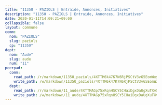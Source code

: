 ```yaml
---
title: "11350 - PAZIOLS | Entraide, Annonces, Initiatives"
description: "11350 - PAZIOLS | Entraide, Annonces, Initiatives"
date: 2020-01-11T14:09:21+09:00
collapsible: false
layout: commune
comm:
  nom: "PAZIOLS"
  slug: paziols
  cp: "11350"
dept:
  nom: "Aude"
  slug: aude
  num: "11"
peerpad:
  comm:
    read_path: /r/markdown/11350_paziols/4XTTM6k47K7N6RjPSCtV3vG5EomWxyxfUey2E1Dyt3iL3752K
    write_path: /w/markdown/11350_paziols/4XTTM6k47K7N6RjPSCtV3vG5EomWxyxfUey2E1Dyt3iL3752K-K3TgUezuaWqWij2Co9H1rFCGVKtpDJwcpAajydC5vjPesbPxTb9sGYFE1h4uVxeD1vcysxCrVZ6omP5kf4L4RjTtPxL2UG2tzbhKin5Hxn75uQMHmj5rdnE2zjcAePcQPZoKCwbh
  dept:
    read_path: /r/markdown/11_aude/4XTTMAGp75xRqnHSCY5CHaiDgxDaUgXuTXvSZDHnY1JdjJiUk
    write_path: /w/markdown/11_aude/4XTTMAGp75xRqnHSCY5CHaiDgxDaUgXuTXvSZDHnY1JdjJiUk-K3TgUenjCPDfs1W21bst2JvrPDW324QBfMvPid11puzXxXGQEeNw9p4QtfnUhSn4LYSwR6UDBQmdr3wFq2CDRGqNz2QynSm58zgCpz2PKP6Y24UTpxW22MudfeZ339ZPKnHm6XTr
---
```


